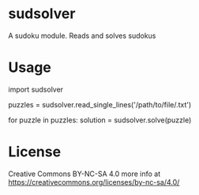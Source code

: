 # sudsolver
A sudoku module. Reads and solves sudokus

# Usage
import sudsolver

puzzles = sudsolver.read_single_lines('/path/to/file/.txt')

for puzzle in puzzles:
  solution = sudsolver.solve(puzzle)
  
# License
Creative Commons BY-NC-SA 4.0
more info at https://creativecommons.org/licenses/by-nc-sa/4.0/
